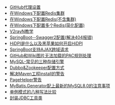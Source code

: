 - [GitHub代理设置](https://yukmingyu.github.io/notes/#/dos/GitHub代理设置.md)
- [在Windows下配置Redis集群](https://yukmingyu.github.io/notes/#/dos/在Windows下配置Redis集群.md)
- [在Windows下配置Redis(不含集群)](https://yukmingyu.github.io/notes/#/dos/在Windows下配置Redis(不含集群).md)
- [在Windows下配置多个Redis(简化配置)](https://yukmingyu.github.io/notes/#/dos/在Windows下配置多个Redis(简化配置).md)
- [V2rayN教学](https://yukmingyu.github.io/notes/#/dos/V2rayN教学.md)
- [SpringBoot--Swagger2配置(解决404报错)](https://yukmingyu.github.io/notes/#/dos/SpringBoot--Swagger2配置(解决404报错))
- [HiDPI是什么以及黑苹果如何开启HiDPI](https://yukmingyu.github.io/notes/#/dos/HiDPI是什么以及黑苹果如何开启HiDPI.md)
- [SpringBoot支持AJAX跨域请求](https://yukmingyu.github.io/notes/#/dos/SpringBoot支持AJAX跨域请求.md)
- [GitHub和Wiki图片无法加载的PAC规则处理](https://yukmingyu.github.io/notes/#/dos/GitHub和Wiki图片无法加载的PAC规则处理.md)
- [MySQL-常见的三种存储引擎](https://yukmingyu.github.io/notes/#/dos/MySQL-常见的三种存储引擎.md)
- [Dubbo&Zookeeper配置方式](https://yukmingyu.github.io/notes/#/dos/Dubbo&Zookeeper配置方式.md)
- [解决Maven工程install的警告](https://yukmingyu.github.io/notes/#/dos/解决Maven工程install的警告.md)
- [PageHelper警告](https://yukmingyu.github.io/notes/#/dos/PageHelper警告.md)
- [MyBatis.Generator配上最新的MySQL8.0的注意事项](https://yukmingyu.github.io/notes/#/dos/MyBatis.Generator配上最新的MySQL8.0的注意事项.md)
- [单例模式的八种写法比较](https://yukmingyu.github.io/notes/#/dos/单例模式的八种写法比较.md)
- [封装JDBC工具类](https://yukmingyu.github.io/notes/#/dos/封装JDBC工具类.md)

